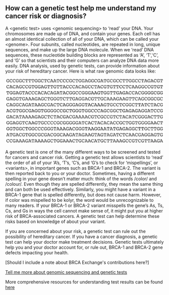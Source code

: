 ## How can a genetic test help me understand my cancer risk or diagnosis?

A &lt;genetic test&gt; uses &lt;genomic sequencing&gt; to ‘read’ your DNA. Your chromosomes are made up of DNA, and contain your genes. Each cell has an almost identical collection of all of your DNA, which can be called your &lt;genome&gt;. Four subunits, called nucleotides, are repeated in long, unique sequences, and make up the large DNA molecule. When we ‘read’ DNA sequences, these nucleotide building blocks are represented as ‘A’, ‘T’,‘C’, and ‘G’ so that scientists and their computers can analyze DNA data more easily. DNA analysis, used by genetic tests, can provide information about your risk of hereditary cancer. Here is what raw genomic data looks like:

![](/assets/FASTQScreenshot.png)

A genetic test is one of the many different ways to be screened and tested for cancers and cancer risk. Getting a genetic test allows scientists to ‘read’ the order of all of your ‘A’s, ‘T’s, ‘C’s, and ‘G’s to check for ‘mispellings’, or &lt;variants&gt;, in important genes such as BRCA-1 and BRCA-2. The variant is then reported back to you or your doctor. Sometimes, having a different spelling in your gene doesn’t matter much: think of the words /color/ and /colour/. Even though they are spelled differently, they mean the same thing and can both be used effectively. Similarly, you might have a variant in a BRCA-1 gene that is spelled differently, but does not cause harm. However, if color was mispelled to be kolyr, the word would be unrecognizable to many readers. If your BRCA-1 or BRCA-2 variant misspells the gene’s As, Ts, Cs, and Gs in ways the cell cannot make sense of, it might put you at higher risk of BRCA-associated cancers. A genetic test can help determine these risks based on knowledge of about your variant.

If you are concerned about your risk, a genetic test can rule out the possibility of hereditary cancer. If you have a cancer diagnosis, a genetic test can help your doctor make treatment decisions. Genetic tests ultimately help you and your doctor account for, or rule out, BRCA-1 and BRCA-2 gene defects impacting your health.

\[Should I include a note about BRCA Exchange's contributions here?\]

[Tell me more about genomic sequencing and genetic tests](/first-question/tell-me-more-about-genomic-sequencing-and-genetic-tests.md)

More comprehensive resources for understanding test results can be found [here](/where-can-i-find-more-resources.md)

